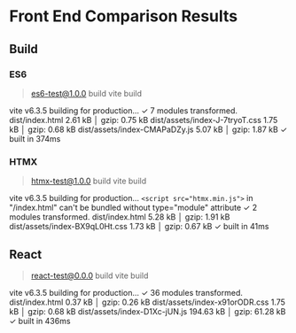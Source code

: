 # Front End Comparison Results

## Build

### ES6
> es6-test@1.0.0 build
> vite build

vite v6.3.5 building for production...
✓ 7 modules transformed.
dist/index.html                 2.61 kB │ gzip: 0.75 kB
dist/assets/index-J-7tryoT.css  1.75 kB │ gzip: 0.68 kB
dist/assets/index-CMAPaDZy.js   5.07 kB │ gzip: 1.87 kB
✓ built in 374ms

### HTMX
> htmx-test@1.0.0 build
> vite build

vite v6.3.5 building for production...
```<script src="htmx.min.js">``` in "/index.html" can't be bundled without type="module" attribute
✓ 2 modules transformed.
dist/index.html                 5.28 kB │ gzip: 1.91 kB
dist/assets/index-BX9qL0Ht.css  1.73 kB │ gzip: 0.67 kB
✓ built in 41ms

## React
> react-test@0.0.0 build
> vite build

vite v6.3.5 building for production...
✓ 36 modules transformed.
dist/index.html                   0.37 kB │ gzip:  0.26 kB
dist/assets/index-x91orODR.css    1.75 kB │ gzip:  0.68 kB
dist/assets/index-D1Xc-jUN.js   194.63 kB │ gzip: 61.28 kB
✓ built in 436ms